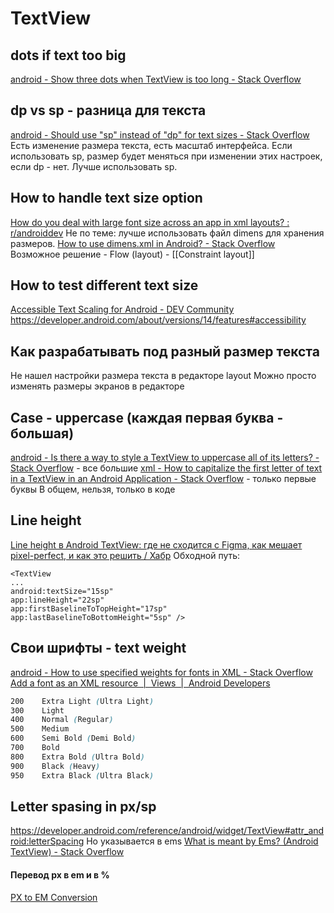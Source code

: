 # TextView
## dots if text too big
[android - Show three dots when TextView is too long - Stack Overflow](https://stackoverflow.com/questions/56357722/show-three-dots-when-textview-is-too-long)
## dp vs sp - разница для текста
[android - Should use "sp" instead of "dp" for text sizes - Stack Overflow](https://stackoverflow.com/questions/23981260/should-use-sp-instead-of-dp-for-text-sizes)
Есть изменение размера текста, есть масштаб интерфейса. Если использовать sp, размер будет меняться при изменении этих настроек, если dp - нет. Лучше использовать sp.
## How to handle text size option
[How do you deal with large font size across an app in xml layouts? : r/androiddev](https://www.reddit.com/r/androiddev/comments/103rtfl/how_do_you_deal_with_large_font_size_across_an/)
Не по теме: лучше использовать файл dimens для хранения размеров.
[How to use dimens.xml in Android? - Stack Overflow](https://stackoverflow.com/questions/29128178/how-to-use-dimens-xml-in-android)
Возможное решение - Flow (layout) - [[Constraint layout]]
## How to test different text size
[Accessible Text Scaling for Android - DEV Community](https://dev.to/sigute/accessible-text-scaling-for-android-1ham)
https://developer.android.com/about/versions/14/features#accessibility
## Как разрабатывать под разный размер текста
Не нашел настройки размера текста в редакторе layout
Можно просто изменять размеры экранов в редакторе
## Case - uppercase (каждая первая буква - большая)
[android - Is there a way to style a TextView to uppercase all of its letters? - Stack Overflow](https://stackoverflow.com/questions/4434588/is-there-a-way-to-style-a-textview-to-uppercase-all-of-its-letters) - все большие
[xml - How to capitalize the first letter of text in a TextView in an Android Application - Stack Overflow](https://stackoverflow.com/questions/3419521/how-to-capitalize-the-first-letter-of-text-in-a-textview-in-an-android-applicati) - только первые буквы
В общем, нельзя, только в коде
## Line height
[Line height в Android TextView: где не сходится с Figma, как мешает pixel-perfect, и как это решить / Хабр](https://habr.com/ru/companies/avito/articles/803865/)
Обходной путь:
```
<TextView    
...    
android:textSize="15sp"    
app:lineHeight="22sp"    
app:firstBaselineToTopHeight="17sp"    
app:lastBaselineToBottomHeight="5sp" />
```
## Свои шрифты - text weight
[android - How to use specified weights for fonts in XML - Stack Overflow](https://stackoverflow.com/questions/46589519/how-to-use-specified-weights-for-fonts-in-xml)
[Add a font as an XML resource  |  Views  |  Android Developers](https://developer.android.com/develop/ui/views/text-and-emoji/fonts-in-xml)
```scss
200    Extra Light (Ultra Light)
300    Light
400    Normal (Regular)
500    Medium
600    Semi Bold (Demi Bold)
700    Bold
800    Extra Bold (Ultra Bold)
900    Black (Heavy)
950    Extra Black (Ultra Black)
```
## Letter spasing in px/sp
https://developer.android.com/reference/android/widget/TextView#attr_android:letterSpacing
Но указывается в ems
[What is meant by Ems? (Android TextView) - Stack Overflow](https://stackoverflow.com/questions/7053738/what-is-meant-by-ems-android-textview)
#### Перевод px в em и в %
[PX to EM Conversion](https://www.w3schools.com/tags/ref_pxtoemconversion.asp)